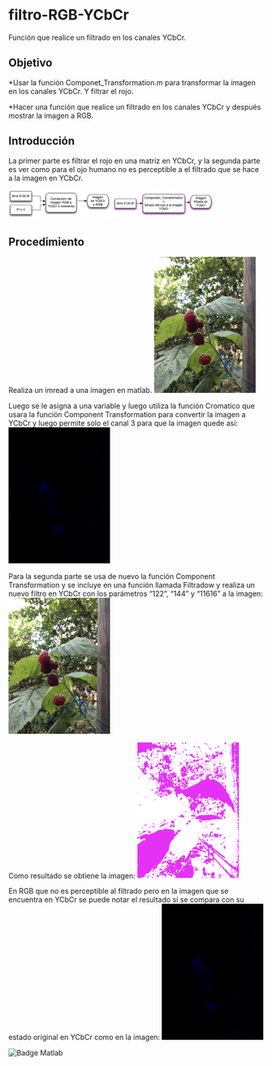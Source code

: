 # filtro-RGB-YCbCr
Función que realice un filtrado en los canales YCbCr.

## Objetivo
*Usar la función Componet_Transformation.m para transformar la imagen en los canales YCbCr. Y filtrar el rojo.

*Hacer una función que realice un filtrado en los canales YCbCr  y después mostrar la imagen a RGB.

## Introducción
La primer parte es filtrar el rojo en una matriz en YCbCr, y la segunda parte es ver como para el ojo humano no es perceptible a el filtrado que se hace a la imagen en YCbCr.

<p>
	<img src="imagenes/imagen_1.png" width="200"/>
	<img src="imagenes/imagen_2.png" width="200"/>
</p>

## Procedimiento
Realiza un imread a una imagen en matlab.
<img src="imagenes/imagen_3.png" width="200"/>

Luego se le asigna a una variable y luego utiliza la función Cromatico que usara la función Component Transformation para convertir la imagen a YCbCr y luego permite solo el canal 3 para que la imagen quede así:
<img src="imagenes/imagen_5.png" width="200"/>

Para la segunda parte se usa de nuevo la función Component Transformation y se incluye en una función llamada Filtradow y realiza un nuevo filtro en YCbCr con los parámetros “122”, “144” y “11616” a la imagen:
<img src="imagenes/imagen_3.png" width="200"/>

Como resultado se obtiene la imagen:
<img src="imagenes/imagen_4.png" width="200"/>

En RGB que no es perceptible al filtrado pero en la imagen que se encuentra en YCbCr se puede notar el resultado si se compara con su estado original en YCbCr como en la imagen:
<img src="imagenes/imagen_5.png" width="200"/>

![Badge Matlab](https://img.shields.io/badge/Matlab%20-FC6D26)